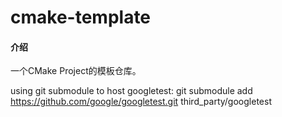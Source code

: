 # cmake-template

#### 介绍
一个CMake Project的模板仓库。

using git submodule to host googletest:
git submodule add https://github.com/google/googletest.git third_party/googletest

